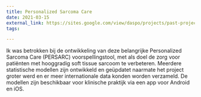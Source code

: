 ```yaml
---
title: Personalized Sarcoma Care
date: 2021-03-15
external_link: https://sites.google.com/view/daspo/projects/past-projects/soft-tissue-sarcoma
tags:

---
```


Ik was betrokken bij de ontwikkeling van deze belangrijke Personalized Sarcoma Care (PERSARC) voorspellingstool, met als doel de zorg voor patiënten met hooggradig soft tissue sarcoom te verbeteren. Meerdere statistische modellen zijn ontwikkeld en geüpdatet naarmate het project groter werd en er meer internationale data konden worden verzameld. De modellen zijn beschikbaar voor klinische praktijk via een app voor Android en iOS.
<!--more-->
